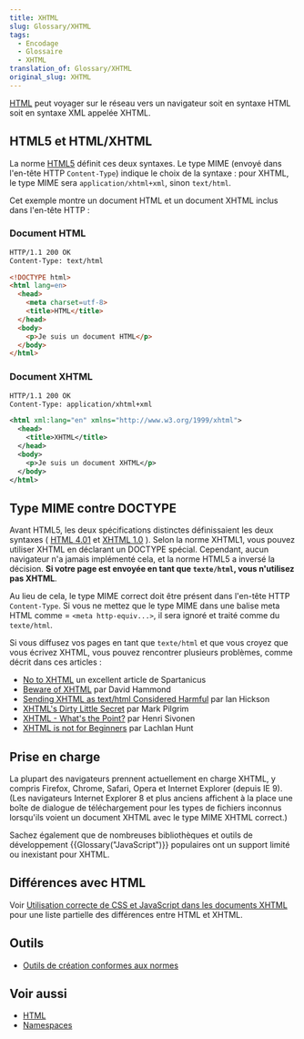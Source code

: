 ```yaml
---
title: XHTML
slug: Glossary/XHTML
tags:
  - Encodage
  - Glossaire
  - XHTML
translation_of: Glossary/XHTML
original_slug: XHTML
---
```

[HTML](/fr/docs/Web/HTML) peut voyager sur le réseau vers un navigateur soit en syntaxe HTML soit en syntaxe XML appelée XHTML.

## HTML5 et HTML/XHTML

La norme [HTML5](/fr/docs/Web/Guide/HTML/HTML5) définit ces deux syntaxes. Le type MIME (envoyé dans l'en-tête HTTP `Content-Type`) indique le choix de la syntaxe : pour XHTML, le type MIME sera `application/xhtml+xml`, sinon `text/html`.

Cet exemple montre un document HTML et un document XHTML inclus dans l'en-tête HTTP :

### Document HTML

```html
HTTP/1.1 200 OK
Content-Type: text/html

<!DOCTYPE html>
<html lang=en>
  <head>
    <meta charset=utf-8>
    <title>HTML</title>
  </head>
  <body>
    <p>Je suis un document HTML</p>
  </body>
</html>
```

### Document XHTML

```xml
HTTP/1.1 200 OK
Content-Type: application/xhtml+xml

<html xml:lang="en" xmlns="http://www.w3.org/1999/xhtml">
  <head>
    <title>XHTML</title>
  </head>
  <body>
    <p>Je suis un document XHTML</p>
  </body>
</html>
```

## Type MIME contre DOCTYPE

Avant HTML5, les deux spécifications distinctes définissaient les deux syntaxes ( [HTML 4.01](http://www.w3.org/TR/html4/) et [XHTML 1.0](http://www.w3.org/TR/xhtml1/) ). Selon la norme XHTML1, vous pouvez utiliser XHTML en déclarant un DOCTYPE spécial. Cependant, aucun navigateur n'a jamais implémenté cela, et la norme HTML5 a inversé la décision. **Si votre page est envoyée en tant que `texte/html`, vous n'utilisez pas XHTML**.

Au lieu de cela, le type MIME correct doit être présent dans l'en-tête HTTP `Content-Type`. Si vous ne mettez que le type MIME dans une balise meta HTML comme = `<meta http-equiv...>`, il sera ignoré et traité comme du `texte/html`.

Si vous diffusez vos pages en tant que `texte/html` et que vous croyez que vous écrivez XHTML, vous pouvez rencontrer plusieurs problèmes, comme décrit dans ces articles :

- [No to XHTML](http://www.spartanicus.utvinternet.ie/no-xhtml.htm) un excellent article de Spartanicus
- [Beware of XHTML](http://www.webdevout.net/articles/beware-of-xhtml) par David Hammond
- [Sending XHTML as text/html Considered Harmful](http://www.hixie.ch/advocacy/xhtml) par Ian Hickson
- [XHTML's Dirty Little Secret](http://www.xml.com/pub/a/2003/03/19/dive-into-xml.html) par Mark Pilgrim
- [XHTML - What's the Point?](http://hsivonen.iki.fi/xhtml-the-point/) par Henri Sivonen
- [XHTML is not for Beginners](http://lachy.id.au/log/2005/12/xhtml-beginners) par Lachlan Hunt

## Prise en charge

La plupart des navigateurs prennent actuellement en charge XHTML, y compris Firefox, Chrome, Safari, Opera et Internet Explorer (depuis IE 9). (Les navigateurs Internet Explorer 8 et plus anciens affichent à la place une boîte de dialogue de téléchargement pour les types de fichiers inconnus lorsqu'ils voient un document XHTML avec le type MIME XHTML correct.)

Sachez également que de nombreuses bibliothèques et outils de développement {{Glossary("JavaScript")}} populaires ont un support limité ou inexistant pour XHTML.

## Différences avec HTML

Voir [Utilisation correcte de CSS et JavaScript dans les documents XHTML](/fr/docs/Archive/Web/Properly_Using_CSS_and_JavaScript_in_XHTML_Documents_) pour une liste partielle des différences entre HTML et XHTML.

## Outils

- [Outils de création conformes aux normes](fr/Outils_d'%c3%a9dition_respectueux_des_standards)

## Voir aussi

- [HTML](/fr/docs/Web/HTML)
- [Namespaces](/fr/docs/Namespaces)
